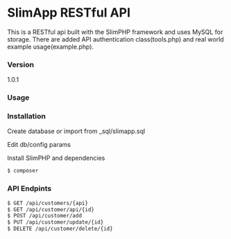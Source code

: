 # SlimApp RESTful API

This is a RESTful api built with the SlimPHP framework and uses MySQL for storage.
There are added API authentication class(tools.php) and real world example usage(example.php).

### Version
1.0.1

### Usage


### Installation

Create database or import from _sql/slimapp.sql

Edit db/config params

Install SlimPHP and dependencies

```sh
$ composer
```
### API Endpints
```sh
$ GET /api/customers/{api}
$ GET /api/customer/api/{id}
$ POST /api/customer/add
$ PUT /api/customer/update/{id}
$ DELETE /api/customer/delete/{id}
```

